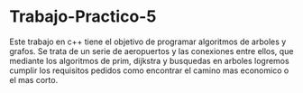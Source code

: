 # Trabajo-Practico-5

Este trabajo en c++ tiene el objetivo de programar algoritmos de arboles y grafos. Se trata de un serie de aeropuertos y las conexiones entre ellos, que mediante los algoritmos de prim, dijkstra y busquedas en arboles logremos cumplir los requisitos pedidos como encontrar el camino mas economico o el mas corto.

